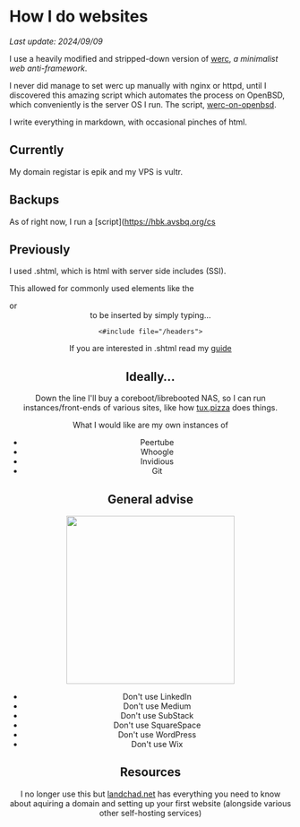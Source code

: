 # How I do websites

*Last update: 2024/09/09*

I use a heavily modified and stripped-down version of [werc](https://werc.cat-v.org), _a minimalist web anti-framework_.

I never did manage to set werc up manually with nginx or httpd, until I discovered this amazing script which automates the process on OpenBSD, which conveniently is the server OS I run. The script, [werc-on-openbsd](https://github.com/EdoardoLaGreca/werc-on-openbsd).

I write everything in markdown, with occasional pinches of html.

## Currently

My domain registar is epik and my VPS is vultr.

## Backups

As of right now, I run a [script](https://hbk.avsbq.org/cs

## Previously

I used .shtml, which is html with server side includes (SSI).


This allowed for commonly used elements like the <footer> or <header> to be inserted by simply typing...

`<#include file="/headers">`

If you are interested in .shtml read my [guide](https://hbk.avsbq.org/cs/web/shtml)

## Ideally&hellip;

Down the line I'll buy a coreboot/librebooted NAS, so I can run instances/front-ends of various sites, like how [tux.pizza](https://tux.pizza/services/) does things.

What I would like are my own instances of

- Peertube
- Whoogle
- Invidious
- Git

## General advise

<img src="/.pix/compsci_dummies.avif" style="width: 300px; height: auto;">

- Don't use LinkedIn
- Don't use Medium
- Don't use SubStack
- Don't use SquareSpace
- Don't use WordPress
- Don't use Wix

## Resources

I no longer use this but [landchad.net](https://landchad.net) has everything you need to know about aquiring a domain and setting up your first website (alongside various other self-hosting services)

